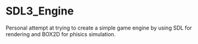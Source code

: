 # SDL3_Engine

Personal attempt at trying to create a simple game engine by using SDL for rendering and BOX2D for phisics simulation.
